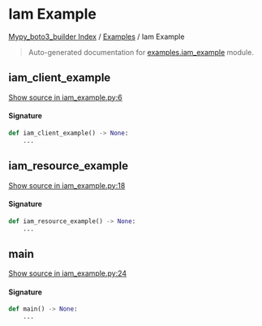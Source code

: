# Iam Example

[Mypy_boto3_builder Index](../README.md#mypy_boto3_builder-index) /
[Examples](./index.md#examples) /
Iam Example

> Auto-generated documentation for [examples.iam_example](https://github.com/youtype/mypy_boto3_builder/blob/main/examples/iam_example.py) module.

## iam_client_example

[Show source in iam_example.py:6](https://github.com/youtype/mypy_boto3_builder/blob/main/examples/iam_example.py#L6)

#### Signature

```python
def iam_client_example() -> None:
    ...
```



## iam_resource_example

[Show source in iam_example.py:18](https://github.com/youtype/mypy_boto3_builder/blob/main/examples/iam_example.py#L18)

#### Signature

```python
def iam_resource_example() -> None:
    ...
```



## main

[Show source in iam_example.py:24](https://github.com/youtype/mypy_boto3_builder/blob/main/examples/iam_example.py#L24)

#### Signature

```python
def main() -> None:
    ...
```
